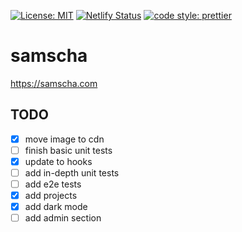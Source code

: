[![License: MIT](https://img.shields.io/badge/License-MIT-yellow.svg)](https://opensource.org/licenses/MIT) [![Netlify Status](https://api.netlify.com/api/v1/badges/2161a579-85e6-4406-9d9b-024db9f9979a/deploy-status)](https://app.netlify.com/sites/samscha/deploys) [![code style: prettier](https://img.shields.io/badge/code_style-prettier-ff69b4.svg?style=flat-square)](https://github.com/prettier/prettier)

# samscha

https://samscha.com

## TODO

-   [x] move image to cdn
-   [ ] finish basic unit tests
-   [x] update to hooks
-   [ ] add in-depth unit tests
-   [ ] add e2e tests
-   [x] add projects
-   [x] add dark mode
-   [ ] add admin section
